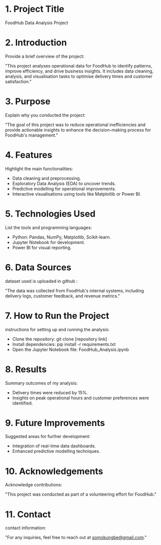 # 1. Project Title

FoodHub Data Analysis Project

# 2. Introduction

Provide a brief overview of the project:

"This project analyses operational data for FoodHub to identify patterns, improve efficiency, and drive business insights. It includes data cleaning, analysis, and visualisation tasks to optimise delivery times and customer satisfaction."


# 3. Purpose

Explain why you conducted the project:

"The goal of this project was to reduce operational inefficiencies and provide actionable insights to enhance the decision-making process for FoodHub's management."

# 4. Features

Highlight the main functionalities:

- Data cleaning and preprocessing.
- Exploratory Data Analysis (EDA) to uncover trends.
- Predictive modelling for operational improvements.
- Interactive visualisations using tools like Matplotlib or Power BI.


# 5. Technologies Used

List the tools and programming languages:

- Python: Pandas, NumPy, Matplotlib, Scikit-learn.
- Jupyter Notebook for development.
- Power BI for visual reporting.

# 6. Data Sources

dataset used is uploaded in github :

"The data was collected from FoodHub's internal systems, including delivery logs, customer feedback, and revenue metrics."

# 7. How to Run the Project
 instructions for setting up and running the analysis:

- Clone the repository: git clone [repository link]
- Install dependencies: pip install -r requirements.txt
- Open the Jupyter Notebook file: FoodHub_Analysis.ipynb

# 8. Results

Summary outcomes of my analysis:

- Delivery times were reduced by 15%.
- Insights on peak operational hours and customer preferences were identified.
  
# 9. Future Improvements

Suggested areas for further development:

- Integration of real-time data dashboards.
- Enhanced predictive modelling techniques.

  
# 10. Acknowledgements

Acknowledge contributions:

"This project was conducted as part of a volunteering effort for FoodHub."

# 11. Contact

 contact information:

"For any inquiries, feel free to reach out at somokungbe@gmail.com."
